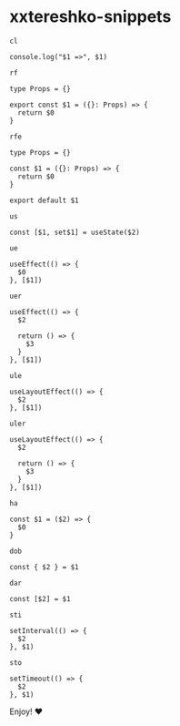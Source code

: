 # xxtereshko-snippets

`cl`

```tsx
console.log("$1 =>", $1)
```

`rf`

```tsx
type Props = {}

export const $1 = ({}: Props) => {
  return $0
}
```

`rfe`

```tsx
type Props = {}

const $1 = ({}: Props) => {
  return $0
}

export default $1
```

`us`

```tsx
const [$1, set$1] = useState($2)
```

`ue`

```tsx
useEffect(() => {
  $0
}, [$1])
```

`uer`

```tsx
useEffect(() => {
  $2

  return () => {
    $3
  }
}, [$1])
```

`ule`

```tsx
useLayoutEffect(() => {
  $2
}, [$1])
```

`uler`

```tsx
useLayoutEffect(() => {
  $2

  return () => {
    $3
  }
}, [$1])
```

`ha`

```tsx
const $1 = ($2) => {
  $0
}
```

`dob`

```tsx
const { $2 } = $1
```

`dar`

```tsx
const [$2] = $1
```

`sti`

```tsx
setInterval(() => {
  $2
}, $1)
```

`sto`

```tsx
setTimeout(() => {
  $2
}, $1)
```

Enjoy! ❤️
